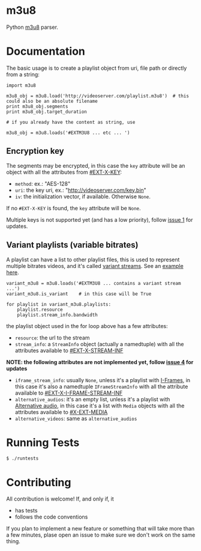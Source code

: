 m3u8
====

Python [m3u8](http://tools.ietf.org/html/draft-pantos-http-live-streaming-08) parser.

# Documentation

The basic usage is to create a playlist object from uri, file path or directly from a string:

    import m3u8
  
    m3u8_obj = m3u8.load('http://videoserver.com/playlist.m3u8')  # this could also be an absolute filename
    print m3u8_obj.segments
    print m3u8_obj.target_duration
  
    # if you already have the content as string, use
  
    m3u8_obj = m3u8.loads('#EXTM3U8 ... etc ... ')

## Encryption key

The segments may be encrypted, in this case the `key` attribute will be an object with all the attributes from
[#EXT-X-KEY](http://tools.ietf.org/html/draft-pantos-http-live-streaming-07#section-3.3.4):
- `method`: ex.: "AES-128"
- `uri`: the key uri, ex.: "http://videoserver.com/key.bin"
- `iv`: the initialization vector, if available. Otherwise `None`.

If no `#EXT-X-KEY` is found, the `key` attribute will be `None`.

Multiple keys is not supported yet (and has a low priority), follow [issue 1](https://github.com/globocom/m3u8/issues/1) for updates.

## Variant playlists (variable bitrates)

A playlist can have a list to other playlist files, this is used to represent multiple bitrates videos, and it's
called [variant streams](http://tools.ietf.org/html/draft-pantos-http-live-streaming-08#section-6.2.4). 
See an [example here](http://tools.ietf.org/html/draft-pantos-http-live-streaming-08#section-8.5).

    variant_m3u8 = m3u8.loads('#EXTM3U8 ... contains a variant stream ...')
    variant_m3u8.is_variant    # in this case will be True
    
    for playlist in variant_m3u8.playlists:
        playlist.resource
        playlist.stream_info.bandwidth

the playlist object used in the for loop above has a few attributes:

- `resource`: the url to the stream
- `stream_info`: a `StreamInfo` object (actually a namedtuple) with all the attributes available to [#EXT-X-STREAM-INF](http://tools.ietf.org/html/draft-pantos-http-live-streaming-08#section-3.4.10)

**NOTE: the following attributes are not implemented yet, follow [issue 4](https://github.com/globocom/m3u8/issues/4) for updates**

- `iframe_stream_info`: usually `None`, unless it's a playlist with [I-Frames](http://tools.ietf.org/html/draft-pantos-http-live-streaming-08#section-3.4.13),
   in this case it's also a namedtuple `IFrameStreamInfo` with all the attribute available to [#EXT-X-I-FRAME-STREAM-INF](http://tools.ietf.org/html/draft-pantos-http-live-streaming-08#section-3.4.13)
- `alternative_audios`: it's an empty list, unless it's a playlist with [Alternative audio](http://tools.ietf.org/html/draft-pantos-http-live-streaming-08#section-8.7),
   in this case it's a list with `Media` objects with all the attributes available to [#X-EXT-MEDIA](http://tools.ietf.org/html/draft-pantos-http-live-streaming-08#section-3.4.9)
- `alternative_videos`: same as `alternative_audios`


# Running Tests

    $ ./runtests

# Contributing

All contribution is welcome! If, and only if, it

- has tests
- follows the code conventions

If you plan to implement a new feature or something that will take more than
a few minutes, plase open an issue to make sure we don't work on the same thing.
